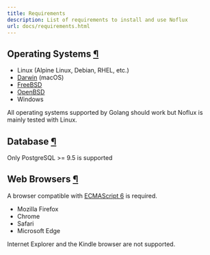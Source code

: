```yaml
---
title: Requirements
description: List of requirements to install and use Noflux
url: docs/requirements.html
---
```

<h2 id="operating-systems">Operating Systems <a class="anchor" href="#operating-systems" title="Permalink">¶</a></h2>

- Linux (Alpine Linux, Debian, RHEL, etc.)
- [Darwin](https://github.com/golang/go/wiki/Darwin) (macOS)
- [FreeBSD](https://github.com/golang/go/wiki/FreeBSD)
- [OpenBSD](https://github.com/golang/go/wiki/OpenBSD)
- Windows

<p class="info">All operating systems supported by Golang should work but Noflux is mainly tested with Linux.</p>

<h2 id="database">Database <a class="anchor" href="#database" title="Permalink">¶</a></h2>

Only PostgreSQL >= 9.5 is supported

<h2 id="web-browsers">Web Browsers <a class="anchor" href="#web-browsers" title="Permalink">¶</a></h2>

A browser compatible with [ECMAScript 6](https://en.wikipedia.org/wiki/ECMAScript#6th_Edition_-_ECMAScript_2015) is required.

- Mozilla Firefox
- Chrome
- Safari
- Microsoft Edge

<p class="warning">Internet Explorer and the Kindle browser are not supported.</p>
